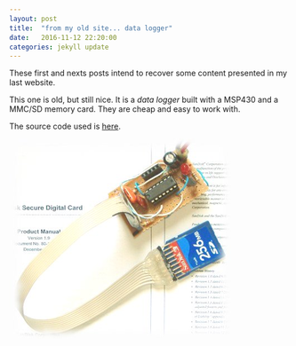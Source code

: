 ```yaml
---
layout: post
title:  "from my old site... data logger"
date:   2016-11-12 22:20:00
categories: jekyll update
---
```


These first and nexts posts intend to recover some content presented in my last
website.

This one is old, but still nice. It is a *data logger* built with a MSP430 and a
MMC/SD memory card. They are cheap and easy to work with. 

The source code used is [here](/data/2008-mmcsd.c).

<div class="about-legend">
    <img src="/images/20161112_post/mmc-sd.png"/>
</div>

